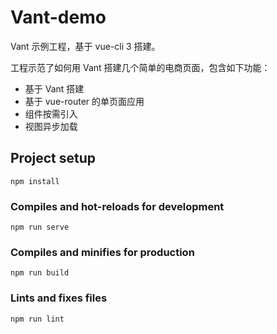 # Vant-demo
Vant 示例工程，基于 vue-cli 3 搭建。

工程示范了如何用 Vant 搭建几个简单的电商页面，包含如下功能：

- 基于 Vant 搭建
- 基于 vue-router 的单页面应用
- 组件按需引入
- 视图异步加载

## Project setup
```
npm install
```

### Compiles and hot-reloads for development
```
npm run serve
```

### Compiles and minifies for production
```
npm run build
```

### Lints and fixes files
```
npm run lint
```


